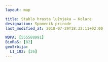 ```yaml
---
layout: map

title: Stablo hrasta lužnjaka – Kolare
designation: Spomenik prirode
last_modified_at: 2018-07-29T18:32:11+02:00

WDPA: [555588991]
BioRaS: [82]
geoSrbija:
  L1_182: [26]
---
```


